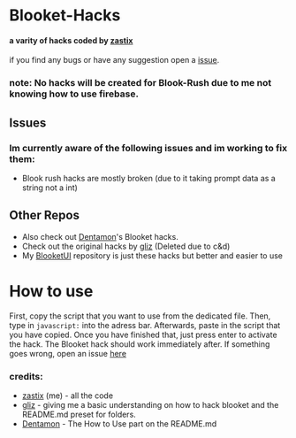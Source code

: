 # Blooket-Hacks
#### a varity of hacks coded by [zastix](https://github.com/ZasticBradyn/)

if you find any bugs or have any suggestion open a [issue](https://github.com/ZasticBradyn/Blooket-Hacks/issues/new).

### note: No hacks will be created for Blook-Rush due to me not knowing how to use firebase.

## Issues
### Im currently aware of the following issues and im working to fix them:
- Blook rush hacks are mostly broken (due to it taking prompt data as a string not a int)

## Other Repos
- Also check out [Dentamon](https://github.com/Dentamon/The-Blooket-Hack-v2)'s Blooket hacks.
- Check out the original hacks by [gliz](https://github.com/glixzzy/blooket-hack) (Deleted due to c&d)
- My [BlooketUI](https://github.com/ZasticBradyn/BlooketUI) repository is just these hacks but better and easier to use

# How to use
First, copy the script that you want to use from the dedicated file.
Then, type in `javascript:` into the adress bar. 
Afterwards, paste in the script that you have copied.
Once you have finished that, just press enter to activate the hack.
The Blooket hack should work immediately after.
If something goes wrong, open an issue [here](https://github.com/ZasticBradyn/Blooket-Hacks/issues/new)

### credits:
- [zastix](https://github.com/ZasticBradyn/) (me) - all the code
- [gliz](https://github.com/glixzzy) - giving me a basic understanding on how to hack blooket and the README.md preset for folders.
- [Dentamon](https://github.com/Dentamon) - The How to Use part on the README.md

